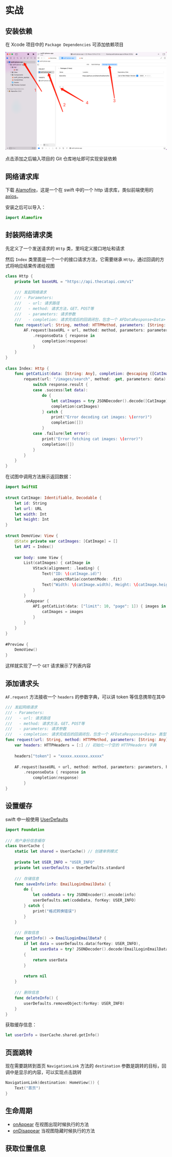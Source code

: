 # 实战

## 安装依赖

在 Xcode 项目中的 `Package Dependencies` 可添加依赖项目

![](./images/1.jpg)

点击添加之后输入项目的 Git 仓库地址即可实现安装依赖

## 网络请求库

下载 [Alamofire](https://github.com/Alamofire/Alamofire)，这是一个在 swift 中的一个 http 请求库，类似前端使用的 [axios](https://github.com/axios/axios)。

安装之后可以导入：

```swift
import Alamofire
```

## 封装网络请求类

先定义了一个发送请求的 `Http` 类，里吗定义接口地址和请求

然后 `Index` 类里面是一个一个的接口请求方法，它需要继承 `Http`，通过回调的方式将响应结果传递给视图

```swift
class Http {
    private let baseURL = "https://api.thecatapi.com/v1"

    /// 发起网络请求
    /// - Parameters:
    ///   - url: 请求路径
    ///   - method: 请求方法，GET、POST等
    ///   - parameters: 请求参数
    ///   - completion: 请求完成后的回调闭包，包含一个 AFDataResponse<Data> 类型的参数
    func request(url: String, method: HTTPMethod, parameters: [String: Any]?, completion: @escaping (AFDataResponse<Data>) -> Void) {
        AF.request(baseURL + url, method: method, parameters: parameters)
            .responseData { response in
                completion(response)
            }
    }
}

class Index: Http {
    func getCatList(data: [String: Any], completion: @escaping ([CatImage]) -> Void) {
        request(url: "/images/search", method: .get, parameters: data) { response in
            switch response.result {
            case .success(let data):
                do {
                    let catImages = try JSONDecoder().decode([CatImage].self, from: data)
                    completion(catImages)
                } catch {
                    print("Error decoding cat images: \(error)")
                    completion([])
                }
            case .failure(let error):
                print("Error fetching cat images: \(error)")
                completion([])
            }
        }
    }
}
```

在试图中调用方法展示返回数据：

```swift
import SwiftUI

struct CatImage: Identifiable, Decodable {
    let id: String
    let url: URL
    let width: Int
    let height: Int
}

struct DemoView: View {
    @State private var catImages: [CatImage] = []
    let API = Index()

    var body: some View {
        List(catImages) { catImage in
            VStack(alignment: .leading) {
                Text("ID: \(catImage.id)")
                    .aspectRatio(contentMode: .fit)
                Text("Width: \(catImage.width), Height: \(catImage.height)")
            }
        }
        .onAppear {
            API.getCatList(data: ["limit": 10, "page": 1]) { images in
                catImages = images
            }
        }
    }
}

#Preview {
    DemoView()
}
```

这样就实现了一个 `GET` 请求展示了列表内容

## 添加请求头

`AF.request` 方法接收一个 `headers` 的参数字典，可以讲 token 等信息携带在其中

```swift
/// 发起网络请求
/// - Parameters:
///   - url: 请求路径
///   - method: 请求方法，GET、POST等
///   - parameters: 请求参数
///   - completion: 请求完成后的回调闭包，包含一个 AFDataResponse<Data> 类型的参数
func request(url: String, method: HTTPMethod, parameters: [String: Any]?, completion: @escaping (AFDataResponse<Data>) -> Void) {
    var headers: HTTPHeaders = [:] // 初始化一个空的 HTTPHeaders 字典

    headers["token"] = "xxxxx.xxxxxx.xxxxx"

    AF.request(baseURL + url, method: method, parameters: parameters, headers: headers)
        .responseData { response in
            completion(response)
        }
}
```

## 设置缓存

swift 中一般使用 [UserDefaults](https://developer.apple.com/documentation/foundation/userdefaults/)

```swift
import Foundation

/// 用户身份信息缓存
class UserCache {
    static let shared = UserCache() // 创建单例模式

    private let USER_INFO = "USER_INFO"
    private let userDefaults = UserDefaults.standard

    /// 存储信息
    func saveInfo(info: EmailLoginEmailData) {
        do {
            let codeData = try JSONEncoder().encode(info)
            userDefaults.set(codeData, forKey: USER_INFO)
        } catch {
            print("格式转换错误")
        }
    }

    /// 获取信息
    func getInfo() -> EmailLoginEmailData? {
        if let data = userDefaults.data(forKey: USER_INFO),
           let userData = try? JSONDecoder().decode(EmailLoginEmailData.self, from: data)
        {
            return userData
        }

        return nil
    }

    /// 删除信息
    func deleteInfo() {
        userDefaults.removeObject(forKey: USER_INFO)
    }
}
```

获取缓存信息：

```swift
let userInfo = UserCache.shared.getInfo()
```

## 页面跳转

现在需要跳转到首页 `NavigationLink` 方法的 `destination` 参数是跳转的目标，回调中是显示的内容，可以实现点击跳转

```swift
NavigationLink(destination: HomeView()) {
    Text("首页")
}
```

## 生命周期

- [onAppear](<https://developer.apple.com/documentation/swiftui/view/onappear(perform:)/>) 在视图出现时候执行的方法
- [onDisappear](<https://developer.apple.com/documentation/swiftui/view/ondisappear(perform:)/>) 当视图隐藏时候执行的方法

## 获取位置信息
